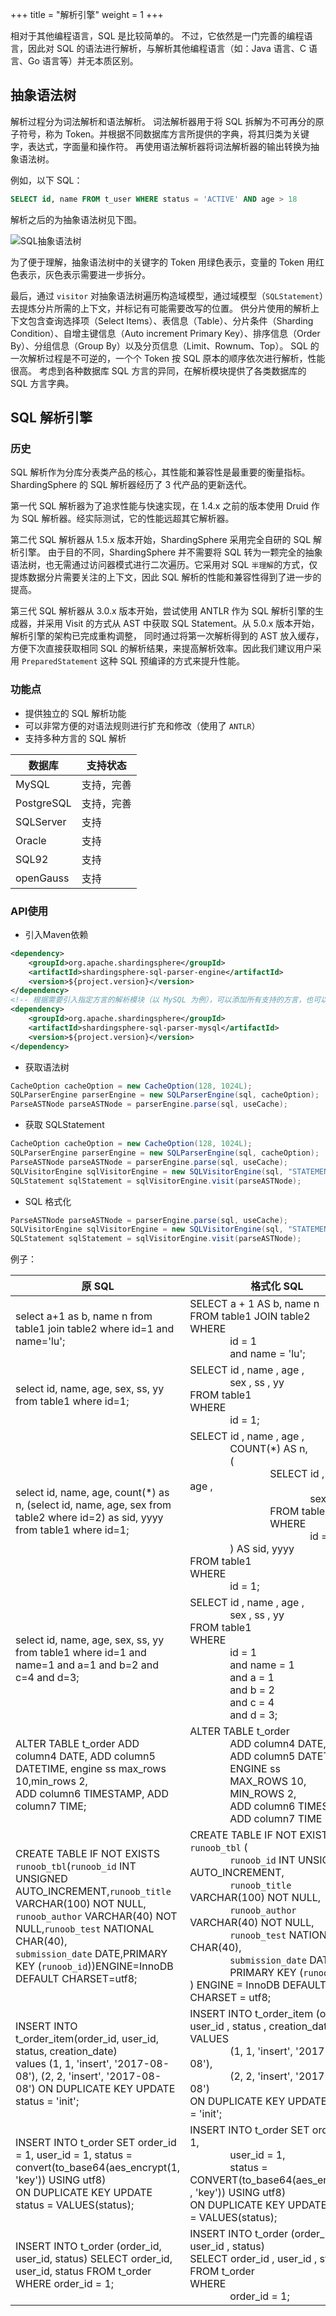 +++
title = "解析引擎"
weight = 1
+++

相对于其他编程语言，SQL 是比较简单的。
不过，它依然是一门完善的编程语言，因此对 SQL 的语法进行解析，与解析其他编程语言（如：Java 语言、C 语言、Go 语言等）并无本质区别。

## 抽象语法树

解析过程分为词法解析和语法解析。
词法解析器用于将 SQL 拆解为不可再分的原子符号，称为 Token。并根据不同数据库方言所提供的字典，将其归类为关键字，表达式，字面量和操作符。
再使用语法解析器将词法解析器的输出转换为抽象语法树。

例如，以下 SQL：

```sql
SELECT id, name FROM t_user WHERE status = 'ACTIVE' AND age > 18
```

解析之后的为抽象语法树见下图。

![SQL抽象语法树](https://shardingsphere.apache.org/document/current/img/sharding/sql_ast.png)

为了便于理解，抽象语法树中的关键字的 Token 用绿色表示，变量的 Token 用红色表示，灰色表示需要进一步拆分。

最后，通过 `visitor` 对抽象语法树遍历构造域模型，通过域模型（`SQLStatement`）去提炼分片所需的上下文，并标记有可能需要改写的位置。
供分片使用的解析上下文包含查询选择项（Select Items）、表信息（Table）、分片条件（Sharding Condition）、自增主键信息（Auto increment Primary Key）、排序信息（Order By）、分组信息（Group By）以及分页信息（Limit、Rownum、Top）。
SQL 的一次解析过程是不可逆的，一个个 Token 按 SQL 原本的顺序依次进行解析，性能很高。
考虑到各种数据库 SQL 方言的异同，在解析模块提供了各类数据库的 SQL 方言字典。

## SQL 解析引擎

### 历史

SQL 解析作为分库分表类产品的核心，其性能和兼容性是最重要的衡量指标。
ShardingSphere 的 SQL 解析器经历了 3 代产品的更新迭代。

第一代 SQL 解析器为了追求性能与快速实现，在 1.4.x 之前的版本使用 Druid 作为 SQL 解析器。经实际测试，它的性能远超其它解析器。

第二代 SQL 解析器从 1.5.x 版本开始，ShardingSphere 采用完全自研的 SQL 解析引擎。
由于目的不同，ShardingSphere 并不需要将 SQL 转为一颗完全的抽象语法树，也无需通过访问器模式进行二次遍历。它采用对 SQL `半理解`的方式，仅提炼数据分片需要关注的上下文，因此 SQL 解析的性能和兼容性得到了进一步的提高。

第三代 SQL 解析器从 3.0.x 版本开始，尝试使用 ANTLR 作为 SQL 解析引擎的生成器，并采用 Visit 的方式从 AST 中获取 SQL Statement。从 5.0.x 版本开始，解析引擎的架构已完成重构调整，
同时通过将第一次解析得到的 AST 放入缓存，方便下次直接获取相同 SQL 的解析结果，来提高解析效率。因此我们建议用户采用 `PreparedStatement` 这种 SQL 预编译的方式来提升性能。

### 功能点

* 提供独立的 SQL 解析功能
* 可以非常方便的对语法规则进行扩充和修改（使用了 `ANTLR`）
* 支持多种方言的 SQL 解析

| 数据库      | 支持状态  |
|----------- |-------- |
| MySQL      |支持，完善 |
| PostgreSQL |支持，完善 |
| SQLServer  |支持      |
| Oracle     |支持      |
| SQL92      |支持      |
| openGauss  |支持      |

### API使用

- 引入Maven依赖

```xml
<dependency>
    <groupId>org.apache.shardingsphere</groupId>
    <artifactId>shardingsphere-sql-parser-engine</artifactId>
    <version>${project.version}</version>
</dependency>
<!-- 根据需要引入指定方言的解析模块（以 MySQL 为例），可以添加所有支持的方言，也可以只添加使用到的 -->
<dependency>
    <groupId>org.apache.shardingsphere</groupId>
    <artifactId>shardingsphere-sql-parser-mysql</artifactId>
    <version>${project.version}</version>
</dependency>
```

- 获取语法树

```java
CacheOption cacheOption = new CacheOption(128, 1024L);
SQLParserEngine parserEngine = new SQLParserEngine(sql, cacheOption);
ParseASTNode parseASTNode = parserEngine.parse(sql, useCache); 
```

- 获取 SQLStatement

```java
CacheOption cacheOption = new CacheOption(128, 1024L);
SQLParserEngine parserEngine = new SQLParserEngine(sql, cacheOption);
ParseASTNode parseASTNode = parserEngine.parse(sql, useCache);
SQLVisitorEngine sqlVisitorEngine = new SQLVisitorEngine(sql, "STATEMENT", useCache, new Properties());
SQLStatement sqlStatement = sqlVisitorEngine.visit(parseASTNode);
```

- SQL 格式化

```java
ParseASTNode parseASTNode = parserEngine.parse(sql, useCache);
SQLVisitorEngine sqlVisitorEngine = new SQLVisitorEngine(sql, "STATEMENT", useCache, new Properties());
SQLStatement sqlStatement = sqlVisitorEngine.visit(parseASTNode);
```

例子：

| 原 SQL                                                                                                                                                                                                                                                                                     | 格式化 SQL                                                                                                                                   |
|------------------------------------------------------------------------------------------------------------------------------------------------------------------------------------------------------------------------------------------------------------------------------------------- |-------------------------------------------------------------------------------------------------------------------------------------------- |
| select a+1 as b, name n from table1 join table2 where id=1 and name='lu';                                                                                                                                                                                                                  | SELECT a + 1 AS b, name n<br>FROM table1 JOIN table2<br>WHERE<br>&emsp;&emsp;&emsp;&emsp;id = 1<br>&emsp;&emsp;&emsp;&emsp;and name = 'lu'; |
| select id, name, age, sex, ss, yy from table1 where id=1;                                                                                                                                                                                                                                  | SELECT id , name , age , <br>&emsp;&emsp;&emsp;&emsp;sex , ss , yy <br>FROM table1<br>WHERE <br>&emsp;&emsp;&emsp;&emsp;id = 1; |
| select id, name, age, count(*) as n, (select id, name, age, sex from table2 where id=2) as sid, yyyy from table1 where id=1;                                                                                                                                                               | SELECT id , name , age , <br>&emsp;&emsp;&emsp;&emsp;COUNT(*) AS n, <br>&emsp;&emsp;&emsp;&emsp;(<br>&emsp;&emsp;&emsp;&emsp;&emsp;&emsp;&emsp;&emsp;SELECT id , name , age , <br>&emsp;&emsp;&emsp;&emsp;&emsp;&emsp;&emsp;&emsp;&emsp;&emsp;&emsp;&emsp;sex <br>&emsp;&emsp;&emsp;&emsp;&emsp;&emsp;&emsp;&emsp;FROM table2<br>&emsp;&emsp;&emsp;&emsp;&emsp;&emsp;&emsp;&emsp;WHERE <br>&emsp;&emsp;&emsp;&emsp;&emsp;&emsp;&emsp;&emsp;&emsp;&emsp;&emsp;&emsp;id = 2<br>&emsp;&emsp;&emsp;&emsp;) AS sid, yyyy <br>FROM table1<br>WHERE <br>&emsp;&emsp;&emsp;&emsp;id = 1; |
| select id, name, age, sex, ss, yy from table1 where id=1 and name=1 and a=1 and b=2 and c=4 and d=3;                                                                                                                                                                                       | SELECT id , name , age , <br>&emsp;&emsp;&emsp;&emsp;sex , ss , yy <br>FROM table1<br>WHERE <br>&emsp;&emsp;&emsp;&emsp;id = 1<br>&emsp;&emsp;&emsp;&emsp;and name = 1<br>&emsp;&emsp;&emsp;&emsp;and a = 1<br>&emsp;&emsp;&emsp;&emsp;and b = 2<br>&emsp;&emsp;&emsp;&emsp;and c = 4<br>&emsp;&emsp;&emsp;&emsp;and d = 3; |
| ALTER TABLE t_order ADD column4 DATE, ADD column5 DATETIME, engine ss max_rows 10,min_rows 2, <br>ADD column6 TIMESTAMP, ADD column7 TIME;                                                                                                                                                 | ALTER TABLE t_order<br>&emsp;&emsp;&emsp;&emsp;ADD column4 DATE,<br>&emsp;&emsp;&emsp;&emsp;ADD column5 DATETIME,<br>&emsp;&emsp;&emsp;&emsp;ENGINE ss<br>&emsp;&emsp;&emsp;&emsp;MAX_ROWS 10,<br>&emsp;&emsp;&emsp;&emsp;MIN_ROWS 2,<br>&emsp;&emsp;&emsp;&emsp;ADD column6 TIMESTAMP,<br>&emsp;&emsp;&emsp;&emsp;ADD column7 TIME |
| CREATE TABLE IF NOT EXISTS <br>`runoob_tbl`(`runoob_id` INT UNSIGNED AUTO_INCREMENT,`runoob_title` VARCHAR(100) NOT NULL,<br>`runoob_author` VARCHAR(40) NOT NULL,`runoob_test` NATIONAL CHAR(40),<br>`submission_date` DATE,PRIMARY KEY (`runoob_id`))ENGINE=InnoDB DEFAULT CHARSET=utf8; | CREATE TABLE IF NOT EXISTS `runoob_tbl` (<br>&emsp;&emsp;&emsp;&emsp;`runoob_id` INT UNSIGNED AUTO_INCREMENT,<br>&emsp;&emsp;&emsp;&emsp;`runoob_title` VARCHAR(100) NOT NULL,<br>&emsp;&emsp;&emsp;&emsp;`runoob_author` VARCHAR(40) NOT NULL,<br>&emsp;&emsp;&emsp;&emsp;`runoob_test` NATIONAL CHAR(40),<br>&emsp;&emsp;&emsp;&emsp;`submission_date` DATE,<br>&emsp;&emsp;&emsp;&emsp;PRIMARY KEY (`runoob_id`)<br>) ENGINE = InnoDB DEFAULT CHARSET = utf8; |
| INSERT INTO t_order_item(order_id, user_id, status, creation_date) <br>values (1, 1, 'insert', '2017-08-08'), (2, 2, 'insert', '2017-08-08') ON DUPLICATE KEY UPDATE status = 'init';                                                                                                      | INSERT  INTO t_order_item (order_id , user_id , status , creation_date)<br>VALUES<br>&emsp;&emsp;&emsp;&emsp;(1, 1, 'insert', '2017-08-08'),<br>&emsp;&emsp;&emsp;&emsp;(2, 2, 'insert', '2017-08-08')<br>ON DUPLICATE KEY UPDATE status = 'init'; |
| INSERT INTO t_order SET order_id = 1, user_id = 1, status = convert(to_base64(aes_encrypt(1, 'key')) USING utf8)<br> ON DUPLICATE KEY UPDATE status = VALUES(status);                                                                                                                      | INSERT  INTO t_order SET order_id = 1,<br>&emsp;&emsp;&emsp;&emsp;user_id = 1,<br>&emsp;&emsp;&emsp;&emsp;status = CONVERT(to_base64(aes_encrypt(1 , 'key')) USING utf8)<br>ON DUPLICATE KEY UPDATE status = VALUES(status); |
| INSERT INTO t_order (order_id, user_id, status) SELECT order_id, user_id, status FROM t_order WHERE order_id = 1;                                                                                                                                                                          | INSERT  INTO t_order (order_id , user_id , status) <br>SELECT order_id , user_id , status <br>FROM t_order<br>WHERE <br>&emsp;&emsp;&emsp;&emsp;order_id = 1; |
